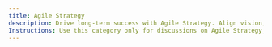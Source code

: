 ```yaml
---
title: Agile Strategy
description: Drive long-term success with Agile Strategy. Align vision, execution, and adaptability to deliver continuous value.
Instructions: Use this category only for discussions on Agile Strategy, including aligning strategic goals with Agile execution, adapting to market changes, leveraging empirical data for decision-making, and fostering organisational agility. Topics should focus on strategic planning, long-term value delivery, and ensuring agility at scale.
---
```

